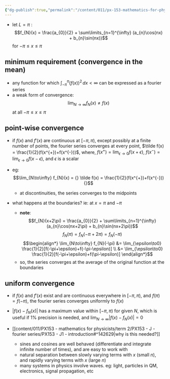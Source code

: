 ```yaml
---
{"dg-publish":true,"permalink":"/content/011/px-153-mathematics-for-physicists/term-2/px-153-j-fourier-series/px-153-j2-convergence/","noteIcon":"1","created":"2024-11-25T10:50:32.000+00:00","updated":"2024-12-03T17:12:51.097+00:00"}
---
```


- let $L=\pi$ : 
$$f_{N}(x) = \frac{a_{0}}{2} + \sum\limits_{n=1}^{\infty} (a_{n}\cos(nx) + b_{n}\sin(nx))$$
for $-\pi\leq x \leq\pi$
## minimum requirement (convergence in the mean)
- any function for which $\int_{-\pi}^{\pi} (f(x))^{2}\,dx < \infty$ can be expressed as a fourier series
- a weak form of convergence: 
$$\lim_{N\to\infty}f_{N}(x) \neq f(x)$$
at all $-\pi \leq x \leq \pi$
## point-wise convergence
- if $f(x)$ and $f'(x)$ are continuous at $[-\pi,\pi)$, except possibly at a finite number of points, the fourier series converges at every point, $\tilde f(x) = \frac{1}{2}(f(x^{+})+f(x^{-}))$, where, $f(x^{+})= \lim_{\epsilon\to0}f(x+\epsilon)$, $f(x^{-})= \lim_{\epsilon\to0}f(x-\epsilon)$, and $\epsilon$ is a scalar

- eg: 
$$\lim_{N\to\infty} f_{N}(x) = {} \tilde f(x) = \frac{1}{2}(f(x^{+})+f(x^{-})) {}$$
	- at discontinuities, the series converges to the midpoints

- what happens at the boundaries? ie: at $x=\pi$ and $-\pi$
	- **note**: 
	$$f_{N}(x+2\pi) = \frac{a_{0}}{2} + \sum\limits_{n=1}^{\infty} (a_{n}\cos(nx+2\pi) + b_{n}\sin(nx+2\pi))$$
	$$f_{N}(\pi) = f_{N}(-\pi+2\pi) = f_{N}(-\pi)$$
$$\begin{align*}
	\lim_{N\to\infty} f_{N}(-\pi) &= \lim_{\epsilon\to0} \frac{1}{2}[f(-\pi+\epsilon)+f(-\pi-\epsilon)] \\
	&= \lim_{\epsilon\to0} \frac{1}{2}[f(-\pi+\epsilon)+f(\pi-\epsilon)]
\end{align*}$$
	- so, the series converges at the average of the original function at the boundaries
## uniform convergence
- if $f(x)$ and $f'(x)$ exist and are continuous everywhere in $[-\pi,\pi)$, and $f(\pi) = f(-\pi)$, the fourier series converges uniformly to $f(x)$
- $|f(x)-f_{N}(x)|$ has a maximum value within $[-\pi,\pi)$ for given $N$, which is useful if $1\%$ precision is needed, and $\lim_{N\to\infty}|f(x)-f_{N}(x)|=0$

- [[content/011/PX153 - mathematics for physicists/term 2/PX153 - J - fourier series/PX153 - J1 - introduction#^142629\|why is this needed?]]
	- sines and cosines are well behaved (differentiate and integrate infinite number of times), and are easy to work with
	- natural separation between slowly varying terms with $x$ (small $n$), and rapidly varying terms with $x$ (large $n$)
	- many systems in physics involve waves. eg: light, particles in QM, electronics, signal propagation, etc

